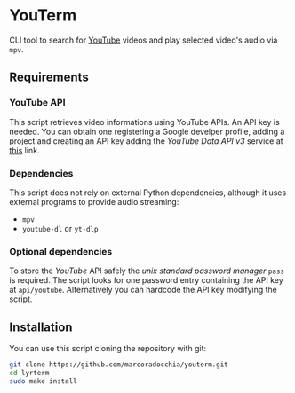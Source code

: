 # YouTerm
CLI tool to search for [YouTube](https://youtube.com) videos and play selected
video's audio via `mpv`.

## Requirements
### YouTube API
This script retrieves video informations using YouTube APIs. An API key is
needed. You can obtain one registering a Google develper profile, adding a
project and creating an API key adding the _YouTube Data API v3_ service at
[this](https://console.cloud.google.com/apis/dashboard) link.
### Dependencies
This script does not rely on external Python dependencies, although it uses
external programs to provide audio streaming:
* `mpv`
* `youtube-dl` or `yt-dlp`
### Optional dependencies
To store the _YouTube_ API safely the _unix standard password manager_ `pass`
is required. The script looks for one password entry containing the API key at
`api/youtube`. Alternatively you can hardcode the API key modifying
the script.

## Installation
You can use this script cloning the repository with git:
```sh
git clone https://github.com/marcoradocchia/youterm.git
cd lyrterm
sudo make install
```
